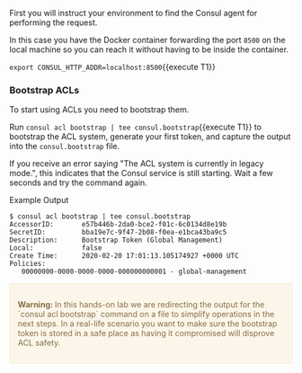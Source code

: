 
First you will instruct your environment to find the Consul agent for performing the request.

In this case you have the Docker container forwarding the port `8500` on the local machine so you can reach it without having to be inside the container.

`export CONSUL_HTTP_ADDR=localhost:8500`{{execute T1}}

### Bootstrap ACLs

To start using ACLs you need to bootstrap them.

Run `consul acl bootstrap | tee consul.bootstrap`{{execute T1}} to bootstrap the ACL system, generate your first token, and capture the output into the `consul.bootstrap` file.

If you receive an error saying "The ACL system is currently in legacy mode.", this indicates that the Consul service is still starting. Wait a few seconds and try the command again.

Example Output

```
$ consul acl bootstrap | tee consul.bootstrap
AccessorID:       e57b446b-2da0-bce2-f01c-6c0134d8e19b
SecretID:         bba19e7c-9f47-2b08-f0ea-e1bca43ba9c5
Description:      Bootstrap Token (Global Management)
Local:            false
Create Time:      2020-02-20 17:01:13.105174927 +0000 UTC
Policies:
   00000000-0000-0000-0000-000000000001 - global-management
```

<div style="background-color:#fcf6ea; color:#866d42; border:1px solid #f8ebcf; padding:1em; border-radius:3px;">
  <p><strong>Warning: </strong>
  In this hands-on lab we are redirecting the output for the `consul acl bootstrap` command on a file to simplify operations in the next steps. In a real-life scenario you want to make sure the bootstrap token is stored in a safe place as having it compromised will disprove ACL safety.
</p></div>


